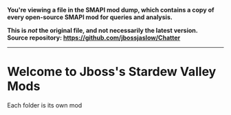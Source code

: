 **You're viewing a file in the SMAPI mod dump, which contains a copy of every open-source SMAPI mod
for queries and analysis.**

**This is _not_ the original file, and not necessarily the latest version.**  
**Source repository: https://github.com/jbossjaslow/Chatter**

----

# Welcome to Jboss's Stardew Valley Mods

Each folder is its own mod
